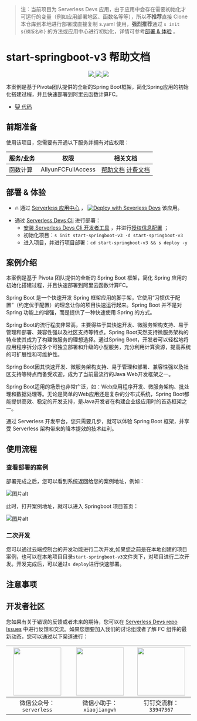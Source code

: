 
> 注：当前项目为 Serverless Devs 应用，由于应用中会存在需要初始化才可运行的变量（例如应用部署地区、函数名等等），所以**不推荐**直接 Clone 本仓库到本地进行部署或直接复制 s.yaml 使用，**强烈推荐**通过 `s init ${模版名称}` 的方法或应用中心进行初始化，详情可参考[部署 & 体验](#部署--体验) 。

# start-springboot-v3 帮助文档
<p align="center" class="flex justify-center">
    <a href="https://www.serverless-devs.com" class="ml-1">
    <img src="http://editor.devsapp.cn/icon?package=start-springboot-v3&type=packageType">
  </a>
  <a href="http://www.devsapp.cn/details.html?name=start-springboot-v3" class="ml-1">
    <img src="http://editor.devsapp.cn/icon?package=start-springboot-v3&type=packageVersion">
  </a>
  <a href="http://www.devsapp.cn/details.html?name=start-springboot-v3" class="ml-1">
    <img src="http://editor.devsapp.cn/icon?package=start-springboot-v3&type=packageDownload">
  </a>
</p>

<description>

本案例是基于Pivota团队提供的全新的Spring Boot框架，简化Spring应用的初始化搭建过程，并且快速部署到阿里云函数计算FC。

</description>

<codeUrl>

- [:smiley_cat: 代码](https://github.com/devsapp/start-web-framework/tree/V3/web-framework/java/springboot/src)

</codeUrl>
<preview>



</preview>


## 前期准备

使用该项目，您需要有开通以下服务并拥有对应权限：

<service>



| 服务/业务 |  权限  | 相关文档 |
| --- |  --- | --- |
| 函数计算 |  AliyunFCFullAccess | [帮助文档](https://help.aliyun.com/product/2508973.html) [计费文档](https://help.aliyun.com/document_detail/2512928.html) |

</service>

<remark>



</remark>

<disclaimers>



</disclaimers>

## 部署 & 体验

<appcenter>
   
- :fire: 通过 [Serverless 应用中心](https://fcnext.console.aliyun.com/applications/create?template=start-springboot-v3) ，
  [![Deploy with Severless Devs](https://img.alicdn.com/imgextra/i1/O1CN01w5RFbX1v45s8TIXPz_!!6000000006118-55-tps-95-28.svg)](https://fcnext.console.aliyun.com/applications/create?template=start-springboot-v3) 该应用。
   
</appcenter>
<deploy>
    
- 通过 [Serverless Devs Cli](https://www.serverless-devs.com/serverless-devs/install) 进行部署：
  - [安装 Serverless Devs Cli 开发者工具](https://www.serverless-devs.com/serverless-devs/install) ，并进行[授权信息配置](https://docs.serverless-devs.com/fc/config) ；
  - 初始化项目：`s init start-springboot-v3 -d start-springboot-v3`
  - 进入项目，并进行项目部署：`cd start-springboot-v3 && s deploy -y`
   
</deploy>

## 案例介绍

<appdetail id="flushContent">

本案例是基于 Pivota 团队提供的全新的 Spring Boot 框架，简化 Spring 应用的初始化搭建过程，并且快速部署到阿里云函数计算FC。

Spring Boot 是一个快速开发 Spring 框架应用的脚手架，它使用“习惯优于配置”（约定优于配置）的理念让你的项目快速运行起来。Spring Boot 并不是对 Spring 功能上的增强，而是提供了一种快速使用 Spring 的方式。

Spring Boot的流行程度非常高，主要得益于其快速开发、微服务架构支持、易于管理和部署、兼容性强以及社区支持等特点。Spring Boot天然支持微服务架构的特点使其成为了构建微服务的理想选择。通过Spring Boot，开发者可以轻松地将应用程序拆分成多个可独立部署和升级的小型服务，充分利用计算资源，提高系统的可扩展性和可维护性。

Spring Boot因其快速开发、微服务架构支持、易于管理和部署、兼容性强以及社区支持等特点而备受欢迎，成为了当前最流行的Java Web开发框架之一。

Spring Boot适用的场景也非常广泛，如：Web应用程序开发、微服务架构、批处理和数据处理等。无论是简单的Web应用还是复杂的分布式系统，Spring Boot都能提供高效、稳定的开发支持，是Java开发者在构建企业级应用时的首选框架之一。

通过 Serverless 开发平台，您只需要几步，就可以体验 Spring Boot 框架，并享受 Serverless 架构带来的降本提效的技术红利。

</appdetail>

## 使用流程

<usedetail id="flushContent">

### 查看部署的案例

部署完成之后，您可以看到系统返回给您的案例地址，例如：

![图片alt](https://img.alicdn.com/imgextra/i2/O1CN01DMr08p1Os7yU07ky9_!!6000000001760-0-tps-1126-324.jpg)

此时，打开案例地址，就可以进入 Springboot 项目首页：

![图片alt](https://img.alicdn.com/imgextra/i4/O1CN01xaoDCw1PNjIy0sBA2_!!6000000001829-0-tps-1746-1318.jpg)

### 二次开发

您可以通过云端控制台的开发功能进行二次开发,如果您之前是在本地创建的项目案例，也可以在本地项目目录`start-springboot-v3`文件夹下，对项目进行二次开发。开发完成后，可以通过`s deploy`进行快速部署。

</usedetail>

## 注意事项

<matters id="flushContent">
</matters>


<devgroup>


## 开发者社区

您如果有关于错误的反馈或者未来的期待，您可以在 [Serverless Devs repo Issues](https://github.com/serverless-devs/serverless-devs/issues) 中进行反馈和交流。如果您想要加入我们的讨论组或者了解 FC 组件的最新动态，您可以通过以下渠道进行：

<p align="center">  

| <img src="https://serverless-article-picture.oss-cn-hangzhou.aliyuncs.com/1635407298906_20211028074819117230.png" width="130px" > | <img src="https://serverless-article-picture.oss-cn-hangzhou.aliyuncs.com/1635407044136_20211028074404326599.png" width="130px" > | <img src="https://serverless-article-picture.oss-cn-hangzhou.aliyuncs.com/1635407252200_20211028074732517533.png" width="130px" > |
| --------------------------------------------------------------------------------------------------------------------------------- | --------------------------------------------------------------------------------------------------------------------------------- | --------------------------------------------------------------------------------------------------------------------------------- |
| <center>微信公众号：`serverless`</center>                                                                                         | <center>微信小助手：`xiaojiangwh`</center>                                                                                        | <center>钉钉交流群：`33947367`</center>                                                                                           |
</p>
</devgroup>
